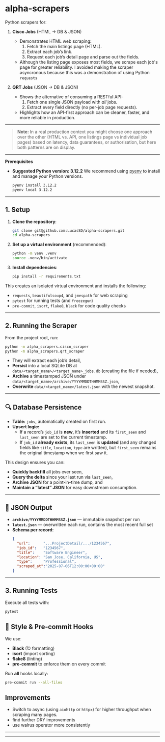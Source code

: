 # alpha-scrapers

Python scrapers for:

1. **Cisco Jobs** (HTML → DB & JSON)
   - Demonstrates HTML web scraping:
     1. Fetch the main listings page (HTML).
     2. Extract each job’s link.
     3. Request each job’s detail page and parse out the fields.
   - Although the listing page exposes most fields, we scrape each job's page for greater reliability. I avoided making the scraper asyncronous because this was a demonstration of using Python `requests`

2. **QRT Jobs** (JSON → DB & JSON)
   - Shows the alternative of consuming a RESTful API:
     1. Fetch one single JSON payload with *all* jobs.
     2. Extract every field directly (no per-job page requests).
   - Highlights how an API-first approach can be cleaner, faster, and more reliable in production.

---

> **Note:** In a real production context you might choose one approach over the other (HTML vs. API, one listings page vs individual job pages) based on latency, data guarantees, or authorisation, but here both patterns are on display.

---

 **Prerequisites**

 - **Suggested Python version: 3.12.2**
   We recommend using [pyenv](https://github.com/pyenv/pyenv) to install and manage your Python versions.
   ```bash
   pyenv install 3.12.2
   pyenv local 3.12.2
   ```

---

## 1. Setup

1. **Clone the repository**:
   ```bash
   git clone git@github.com:LucasSD/alpha-scrapers.git
   cd alpha-scrapers
   ```
2. **Set up a virtual environment** (recommended):
   ```bash
   python -m venv .venv
   source .venv/bin/activate
   ```
3. **Install dependencies**:
   ```bash
   pip install -r requirements.txt
   ```

This creates an isolated virtual environment and installs the following:
- `requests`, `beautifulsoup4`, and `jmespath` for web scraping
- `pytest` for running tests (and `freezegun`)
- `pre-commit`, `isort`, `flake8`, `black` for code quality checks

---

## 2. Running the Scraper

From the project root, run:
```bash
python -m alpha_scrapers.cisco_scraper
python -m alpha_scrapers.qrt_scraper
```

- They will extract each job’s detail,
- **Persist** into a local SQLite DB at `data/<target_name>/<target_name>_jobs.db` (creating the file if needed),
- **Archive** a timestamped JSON under `data/<target_name>/archive/YYYYMMDDTHHMMSSZ.json`,
- **Overwrite** `data/<target_name>/latest.json` with the newest snapshot.

---

## 🔍 Database Persistence
- **Table:** `jobs`, automatically created on first run.
- **Upsert logic:**
  - If a record’s `job_id` is **new**, it’s **inserted** and its `first_seen` and `last_seen` are set to the current timestamp.
  - If `job_id` **already exists**, its `last_seen` is **updated** (and any changed fields like `title`, `location`, `type` are written), but `first_seen` remains the original timestamp when we first saw it.

This design ensures you can:
- **Quickly backfill** all jobs ever seen,
- **Query the delta** since your last run via `last_seen`,
- **Archive JSON** for a point-in-time dump, and
- **Maintain a “latest” JSON** for easy downstream consumption.

---

## 📁 JSON Output

- **`archive/YYYYMMDDTHHMMSSZ.json`** — immutable snapshot per run
- **`latest.json`** — overwritten each run, contains the most recent full set
- **Schema per record:**
  ```json
  {
    "url":      "...ProjectDetail/.../1234567",
    "job_id":   "1234567",
    "title":    "Software Engineer",
    "location": "San Jose, California, US",
    "type":     "Professional",
    "scraped_at":"2025-07-06T12:00:00+00:00"
  }
  ```

---

## 3. Running Tests

Execute all tests with:
```bash
pytest
```

## 📝 Style & Pre-commit Hooks

We use:

- **Black** (⎋ formatting)
- **isort** (import sorting)
- **flake8** (linting)
- **pre-commit** to enforce them on every commit

Run **all** hooks locally:

```bash
pre-commit run --all-files
```

## Improvements

 - Switch to async (using `aiohttp` or `httpx`) for higher throughput when scraping many pages.
 - find further DRY improvements
 - use walrus operator more consistently

---

---

